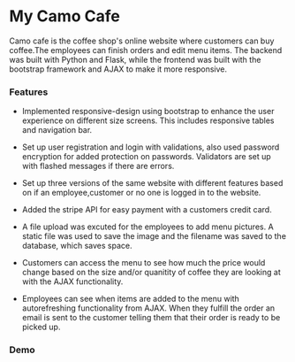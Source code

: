 # My Camo Cafe #

Camo cafe is the coffee shop's online website where customers can buy coffee.The employees can finish orders and edit menu items. The backend was built with Python and Flask, while the frontend was built with the bootstrap framework and AJAX to make it more responsive.

### Features ###

* Implemented responsive-design using bootstrap to enhance the user experience on different size screens. This includes responsive tables and navigation bar.

* Set up user registration and login with validations, also used password encryption for added protection on passwords. Validators are set up with flashed messages if there are errors.

* Set up three versions of the same website with different features based on if an employee,customer or no one is logged in to the website.

* Added the stripe API for easy payment with a customers credit card.

* A file upload was excuted for the employees to add menu pictures. A static file was used to save the image and the filename was saved to the database, which saves space.

* Customers can access the menu to see how much the price would change based on the size and/or quanitity of coffee they are looking at with the AJAX functionality.

* Employees can see when items are added to the menu with autorefreshing functionality from AJAX. When they fulfill the order an email is sent to the customer telling them that their order is ready to be picked up.

### Demo ###

